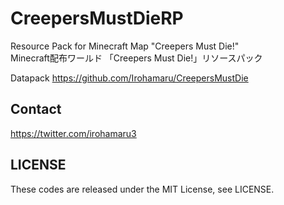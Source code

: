 # CreepersMustDieRP

Resource Pack for Minecraft Map "Creepers Must Die!"    
Minecraft配布ワールド 「Creepers Must Die!」リソースパック

Datapack <https://github.com/Irohamaru/CreepersMustDie>

## Contact
<https://twitter.com/irohamaru3>

## LICENSE
These codes are released under the MIT License, see LICENSE.
